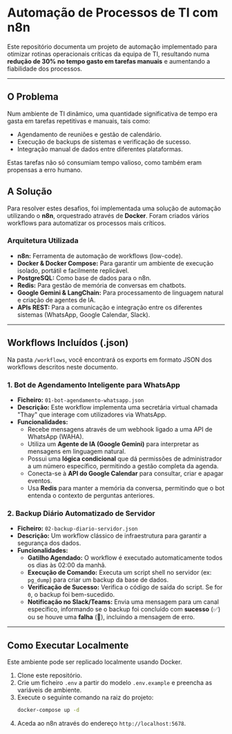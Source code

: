 # Automação de Processos de TI com n8n

Este repositório documenta um projeto de automação implementado para otimizar rotinas operacionais críticas da equipa de TI, resultando numa **redução de 30% no tempo gasto em tarefas manuais** e aumentando a fiabilidade dos processos.

---

## O Problema

Num ambiente de TI dinâmico, uma quantidade significativa de tempo era gasta em tarefas repetitivas e manuais, tais como:
-   Agendamento de reuniões e gestão de calendário.
-   Execução de backups de sistemas e verificação de sucesso.
-   Integração manual de dados entre diferentes plataformas.

Estas tarefas não só consumiam tempo valioso, como também eram propensas a erro humano.

## A Solução

Para resolver estes desafios, foi implementada uma solução de automação utilizando o **n8n**, orquestrado através de **Docker**. Foram criados vários workflows para automatizar os processos mais críticos.

### Arquitetura Utilizada
-   **n8n:** Ferramenta de automação de workflows (low-code).
-   **Docker & Docker Compose:** Para garantir um ambiente de execução isolado, portátil e facilmente replicável.
-   **PostgreSQL:** Como base de dados para o n8n.
-   **Redis:** Para gestão de memória de conversas em chatbots.
-   **Google Gemini & LangChain:** Para processamento de linguagem natural e criação de agentes de IA.
-   **APIs REST:** Para a comunicação e integração entre os diferentes sistemas (WhatsApp, Google Calendar, Slack).

---

## Workflows Incluídos (.json)

Na pasta `/workflows`, você encontrará os exports em formato JSON dos workflows descritos neste documento.

### 1. Bot de Agendamento Inteligente para WhatsApp
-   **Ficheiro:** `01-bot-agendamento-whatsapp.json`
-   **Descrição:** Este workflow implementa uma secretária virtual chamada "Thay" que interage com utilizadores via WhatsApp.
-   **Funcionalidades:**
    -   Recebe mensagens através de um webhook ligado a uma API de WhatsApp (WAHA).
    -   Utiliza um **Agente de IA (Google Gemini)** para interpretar as mensagens em linguagem natural.
    -   Possui uma **lógica condicional** que dá permissões de administrador a um número específico, permitindo a gestão completa da agenda.
    -   Conecta-se à **API do Google Calendar** para consultar, criar e apagar eventos.
    -   Usa **Redis** para manter a memória da conversa, permitindo que o bot entenda o contexto de perguntas anteriores.

### 2. Backup Diário Automatizado de Servidor
-   **Ficheiro:** `02-backup-diario-servidor.json`
-   **Descrição:** Um workflow clássico de infraestrutura para garantir a segurança dos dados.
-   **Funcionalidades:**
    -   **Gatilho Agendado:** O workflow é executado automaticamente todos os dias às 02:00 da manhã.
    -   **Execução de Comando:** Executa um script shell no servidor (ex: `pg_dump`) para criar um backup da base de dados.
    -   **Verificação de Sucesso:** Verifica o código de saída do script. Se for `0`, o backup foi bem-sucedido.
    -   **Notificação no Slack/Teams:** Envia uma mensagem para um canal específico, informando se o backup foi concluído com **sucesso** (✅) ou se houve uma **falha** (🚨), incluindo a mensagem de erro.

---

## Como Executar Localmente

Este ambiente pode ser replicado localmente usando Docker.

1.  Clone este repositório.
2.  Crie um ficheiro `.env` a partir do modelo `.env.example` e preencha as variáveis de ambiente.
3.  Execute o seguinte comando na raiz do projeto:
    ```bash
    docker-compose up -d
    ```
4.  Aceda ao n8n através do endereço `http://localhost:5678`.
